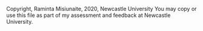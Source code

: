 Copyright, Raminta Misiunaite, 2020, Newcastle University
You may copy or use this file as part of my assessment and feedback at
Newcastle University.